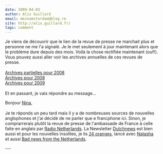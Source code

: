 ```yaml
---
date: 2009-04-03
author: Alix Guillard
email: meinamsterdam@blog.re
site: http://alix.guillard.fr/
tags: comment
---
```


<p>
Je viens de découvrir que le lien de la revue de presse ne marchait plus et personne ne me l'a signalé. Je le met seulement à jour maintenant alors que le problème dure depuis des mois. Voilà la chose rectifiée maintenant (ouf!). Vous pouvez aussi aller voir les archives annuelles de ces revues de presse.<br/>
<br/>
<a href="http://www.ambafrance-nl.org/france_paysbas/spip.php?rubrique541">Archives partielles pour 2008</a><br/>
<a href="http://www.ambafrance-nl.org/france_paysbas/spip.php?rubrique540">Archives pour 2008</a><br/>
<a href="http://www.ambafrance-nl.org/france_paysbas/spip.php?rubrique553">Archives pour 2009</a><br/>
<br/>
Et en passant, je vais répondre au message...
</p>
<p>
Bonjour <a href="http://blog.re/me-in-amsterdam/index.php/un-peu-de-lecture-sur-d-autres-blogs">Nina</a>,
<br/><br/>
Je te réponds un peu tard mais il y a de nombreuses sources de nouvelles anglophones et j'ai décidé de ne parler que e francphone ici. Sinon, je comprarrerais plutôt la revue de presse de l'ambassade de France à celle faite en anglais par <a href="http://www.radionetherlands.nl/pr/">Radio Netherlands</a>. La Newsletter <a href="http://dutchnews.nl/">Dutchnews</a> est bien aussi et pour les nouvelles insolites, je lis <a href="http://www.24oranges.nl/">24 oranges</a>, lancé avec <a href="http://blog.re/me-in-amsterdam/index.php/14-juillet-party">Natasha</a> et aussi <a href="http://badnewsfromthenetherlands.blogspot.com/">Bad news from the Netherlands</a>.
</p>
---